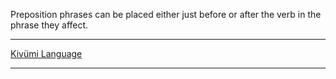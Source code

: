 
Preposition phrases can be placed either just before or after the verb in the phrase they affect.  

---

[Kivümi Language](README.md)

---